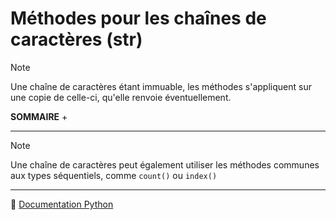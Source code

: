 # Méthodes pour les chaînes de caractères (str)

> [!NOTE]
> Une chaîne de caractères étant immuable, les méthodes s'appliquent sur une copie de celle-ci, qu'elle renvoie éventuellement.

**SOMMAIRE**
+ 

---

> [!NOTE]
> Une chaîne de caractères peut également utiliser les méthodes communes aux types séquentiels, comme `count()` ou `index()`

---

🔗 [Documentation Python](https://docs.python.org/fr/3.14/library/stdtypes.html#text-sequence-type-str)
